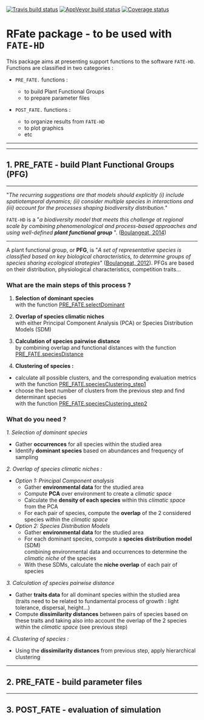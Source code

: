 [![Travis build status](https://travis-ci.org/MayaGueguen/RFate.svg?branch=master)](https://travis-ci.org/MayaGueguen/RFate)
[![AppVeyor build status](https://ci.appveyor.com/api/projects/status/github/MayaGueguen/RFate?branch=master&svg=true)](https://ci.appveyor.com/project/MayaGueguen/RFate)
[![Coverage status](https://codecov.io/gh/MayaGueguen/RFate/branch/master/graph/badge.svg)](https://codecov.io/github/MayaGueguen/RFate?branch=master)

# RFate package - to be used with `FATE-HD`

This package aims at presenting support functions to the software `FATE-HD`.  
Functions are classified in two categories :

- `PRE_FATE.` functions :
    - to build Plant Functional Groups
    - to prepare parameter files

- `POST_FATE.` functions :
    - to organize results from `FATE-HD`
    - to plot graphics
    - etc
    
___________________________________________________________________________________________________

___________________________________________________________________________________________________

## 1. PRE_FATE - build Plant Functional Groups (PFG)    

___________________________________________________________________________________________________

"*The recurring suggestions are that models should explicitly (i) include spatiotemporal dynamics; (ii) consider
multiple species in interactions and (iii) account for the processes shaping biodiversity distribution.*"

`FATE-HD` is a "*a biodiversity model that meets this challenge at regional scale by combining phenomenological and process-based approaches and using well-defined* **_plant_ _functional_ _group_** ". ([Boulangeat, 2014](http://www.will.chez-alice.fr/pdf/BoulangeatGCB2014.pdf "Boulangeat, I., Georges, D., Thuiller, W., FATE-HD: A spatially and temporally explicit integrated model for predicting vegetation structure and diversity at regional scale. Global Change Biology, 20, 2368–2378."))

___________________________________________________________________________________________________

A plant functional group, or **PFG**, is "*A set of representative species is classified based on key biological characteristics, to determine groups of species sharing ecological strategies*" ([Boulangeat, 2012](http://j.boulangeat.free.fr/pdfs/Boulangeat2012_GCB_published.pdf "Boulangeat, I., Philippe, P., Abdulhak, S., Douzet, R., Garraud, L., Lavergne, S., Lavorel, S., Van Es J., Vittoz, P. and Thuiller, W. Improving plant functional groups for dynamic models of biodiversity: at the crossroad between functional and community ecology. Global Change Biology, 18, 3464-3475.")).
PFGs are based on their distribution, physiological characteristics, competition traits...


### What are the main steps of this process ?

1. **Selection of dominant species**  
with the function [PRE_FATE.selectDominant](https://mayagueguen.github.io/RFate/reference/PRE_FATE.selectDominant.html)  

2. **Overlap of species climatic niches**  
with either Principal Component Analysis (PCA) or Species Distribution Models (SDM)

3. **Calculation of species pairwise distance**  
by combining overlap and functional distances with the function [PRE_FATE.speciesDistance](https://mayagueguen.github.io/RFate/reference/PRE_FATE.speciesDistance.html)

4. **Clustering of species :**  
- calculate all possible clusters, and the corresponding evaluation metrics  
with the function [PRE_FATE.speciesClustering_step1](https://mayagueguen.github.io/RFate/reference/PRE_FATE.speciesClustering_step1.html)
- choose the best number of clusters from the previous step and find determinant species  
with the function [PRE_FATE.speciesClustering_step2](https://mayagueguen.github.io/RFate/reference/PRE_FATE.speciesClustering_step2.html)


### What do you need ?

*1. Selection of dominant species*
- Gather **occurrences** for all species within the studied area
- Identify **dominant species** based on abundances and frequençy of sampling

*2. Overlap of species climatic niches :* 
- *Option 1: Principal Component analysis*
    - Gather **environmental data** for the studied area
    - Compute **PCA** over environment to create a *climatic space*
    - Calculate the **density of each species** within this *climatic space* from the PCA
    - For each pair of species, compute the **overlap** of the 2 considered species within the *climatic space*
- *Option 2: Species Distribution Models*
    - Gather **environmental data** for the studied area
    - For each dominant species, compute a **species distribution model** (SDM)  
    combining environmental data and occurrences to determine the *climatic niche* of the species
    - With these SDMs, calculate the **niche overlap** of each pair of species

*3. Calculation of species pairwise distance*  
- Gather **traits data** for all dominant species within the studied area  
(traits need to be related to fundamental process of growth : light tolerance, dispersal, height...)
- Compute **dissimilarity distances** between pairs of species based on these traits and taking also into account the overlap of the 2 species within the *climatic space* (see previous step)

*4. Clustering of species :*  
- Using the **dissimilarity distances** from previous step, apply hierarchical clustering


___________________________________________________________________________________________________

## 2. PRE_FATE - build parameter files  

___________________________________________________________________________________________________

## 3. POST_FATE - evaluation of simulation  


